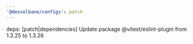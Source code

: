 ```yaml
---
'@desselbane/configs': patch
---
```


deps: [patch|dependencies] Update package @vitest/eslint-plugin from 1.3.25 to 1.3.26
